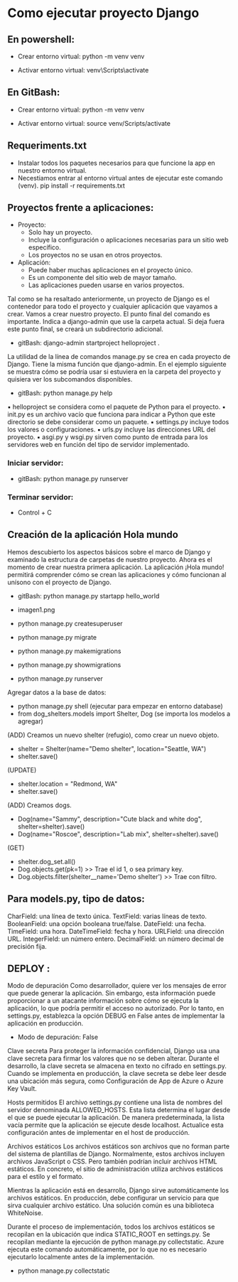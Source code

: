 # Como ejecutar proyecto Django

## En powershell: 
- Crear entorno virtual:
python -m venv venv

- Activar entorno virtual:
venv\Scripts\activate

## En GitBash:
- Crear entorno virtual:
python -m venv venv

- Activar entorno virtual:
source venv/Scripts/activate


## Requeriments.txt
- Instalar todos los paquetes necesarios para que funcione la app en nuestro entorno virtual.
- Necestiamos entrar al entorno virtual antes de ejecutar este comando (venv).
pip install -r requirements.txt


## Proyectos frente a aplicaciones:
- Proyecto: 
    - Solo hay un proyecto.
    - Incluye la configuración o aplicaciones necesarias para un sitio web específico.
    - Los proyectos no se usan en otros proyectos.
- Aplicación:
    - Puede haber muchas aplicaciones en el proyecto único.
    - Es un componente del sitio web de mayor tamaño.
    - Las aplicaciones pueden usarse en varios proyectos.


Tal como se ha resaltado anteriormente, un proyecto de Django es el contenedor para todo el proyecto y cualquier aplicación que vayamos a crear. Vamos a crear nuestro proyecto. El punto final del comando es importante. Indica a django-admin que use la carpeta actual. Si deja fuera este punto final, se creará un subdirectorio adicional.

- gitBash: django-admin startproject helloproject .
    
La utilidad de la línea de comandos manage.py se crea en cada proyecto de Django. Tiene la misma función que django-admin. En el ejemplo siguiente se muestra cómo se podría usar si estuviera en la carpeta del proyecto y quisiera ver los subcomandos disponibles.

- gitBash: python manage.py help

▪ helloproject se considera como el paquete de Python para el proyecto.
▪ init.py es un archivo vacío que funciona para indicar a Python que este directorio se debe considerar como un paquete.
▪ settings.py incluye todos los valores o configuraciones.
▪ urls.py incluye las direcciones URL del proyecto.
▪ asgi.py y wsgi.py sirven como punto de entrada para los servidores web en función del tipo de servidor implementado.

### Iniciar servidor:
- gitBash: python manage.py runserver
### Terminar servidor:
- Control + C


## Creación de la aplicación Hola mundo

Hemos descubierto los aspectos básicos sobre el marco de Django y examinado la estructura de carpetas de nuestro proyecto. Ahora es el momento de crear nuestra primera aplicación. La aplicación ¡Hola mundo! permitirá comprender cómo se crean las aplicaciones y cómo funcionan al unísono con el proyecto de Django.

- gitBash: python manage.py startapp hello_world

- imagen1.png

- python manage.py createsuperuser
- python manage.py migrate
- python manage.py makemigrations
- python manage.py showmigrations
- python manage.py runserver

Agregar datos a la base de datos:
- python manage.py shell (ejecutar para empezar en entorno database)
- from dog_shelters.models import Shelter, Dog (se importa los modelos a agregar)

(ADD) Creamos un nuevo shelter (refugio), como crear un nuevo objeto.
- shelter = Shelter(name="Demo shelter", location="Seattle, WA")
- shelter.save()

(UPDATE)
- shelter.location = "Redmond, WA"
- shelter.save()

(ADD) Creamos dogs.
- Dog(name="Sammy", description="Cute black and white dog", shelter=shelter).save()
- Dog(name="Roscoe", description="Lab mix", shelter=shelter).save()

(GET)
- shelter.dog_set.all()
- Dog.objects.get(pk=1)  >> Trae el id 1, o sea primary key.
- Dog.objects.filter(shelter__name='Demo shelter')  >> Trae con filtro.


## Para models.py, tipo de datos:
CharField: una línea de texto única.
TextField: varias líneas de texto.
BooleanField: una opción booleana true/false.
DateField: una fecha.
TimeField: una hora.
DateTimeField: fecha y hora.
URLField: una dirección URL.
IntegerField: un número entero.
DecimalField: un número decimal de precisión fija.


## DEPLOY : 

Modo de depuración
Como desarrollador, quiere ver los mensajes de error que puede generar la aplicación. Sin embargo, esta información puede proporcionar a un atacante información sobre cómo se ejecuta la aplicación, lo que podría permitir el acceso no autorizado. Por lo tanto, en settings.py, establezca la opción DEBUG en False antes de implementar la aplicación en producción.

- Modo de depuración: False

Clave secreta
Para proteger la información confidencial, Django usa una clave secreta para firmar los valores que no se deben alterar. Durante el desarrollo, la clave secreta se almacena en texto no cifrado en settings.py. Cuando se implementa en producción, la clave secreta se debe leer desde una ubicación más segura, como Configuración de App de Azure o Azure Key Vault.

Hosts permitidos
El archivo settings.py contiene una lista de nombres del servidor denominada ALLOWED_HOSTS. Esta lista determina el lugar desde el que se puede ejecutar la aplicación. De manera predeterminada, la lista vacía permite que la aplicación se ejecute desde localhost. Actualice esta configuración antes de implementar en el host de producción.


Archivos estáticos
Los archivos estáticos son archivos que no forman parte del sistema de plantillas de Django. Normalmente, estos archivos incluyen archivos JavaScript o CSS. Pero también podrían incluir archivos HTML estáticos. En concreto, el sitio de administración utiliza archivos estáticos para el estilo y el formato.

Mientras la aplicación está en desarrollo, Django sirve automáticamente los archivos estáticos. En producción, debe configurar un servicio para que sirva cualquier archivo estático. Una solución común es una biblioteca WhiteNoise.

Durante el proceso de implementación, todos los archivos estáticos se recopilan en la ubicación que indica STATIC_ROOT en settings.py. Se recopilan mediante la ejecución de python manage.py collectstatic. Azure ejecuta este comando automáticamente, por lo que no es necesario ejecutarlo localmente antes de la implementación.

- python manage.py collectstatic


